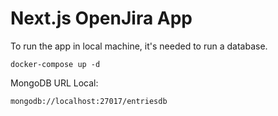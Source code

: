 # Next.js OpenJira App

To run the app in local machine, it's needed to run a database.

```
docker-compose up -d
```

MongoDB URL Local:

```
mongodb://localhost:27017/entriesdb
```
